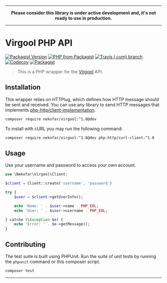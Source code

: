 -----

<p align="center">
    <strong>Please consider this library is under active development and, it's not ready to use in production.</strong>
</p>

-----


# Virgool PHP API

[![Packagist Version](https://img.shields.io/packagist/v/nekofar/virgool.svg)][1]
[![PHP from Packagist](https://img.shields.io/packagist/php-v/nekofar/virgool.svg)][1]
[![Travis (.com) branch](https://img.shields.io/travis/com/nekofar/virgool-api-php/master.svg)][3]
[![Codecov](https://img.shields.io/codecov/c/gh/nekofar/virgool-api-php.svg)][4]
[![Packagist](https://img.shields.io/packagist/l/nekofar/virgool.svg)][2]

> This is a PHP wrapper for the [Virgool][6] API.

## Installation

This wrapper relies on HTTPlug, which defines how HTTP message should be sent and received. 
You can use any library to send HTTP messages that implements [php-http/client-implementation][5].

```bash
composer require nekofar/virgool:^1.0@dev
```

To install with cURL you may run the following command:

```bash
composer require nekofar/virgool:^1.0@dev php-http/curl-client:^1.0
```

## Usage

Use your username and password to access your own account.

```php
use \Nekofar\Virgool\Client;

$client = Client::create('username', 'password')

try {
    $user = $client->getUserInfo();

    echo 'Name: ' . $user->name . PHP_EOL;
    echo 'User: ' . $user->username . PHP_EOL;

} catche (\Exception $e) {
    echo 'Error: ' . $e->getMessage();
}
```

## Contributing

The test suite is built using PHPUnit. Run the suite of unit tests by running
the `phpunit` command or this composer script.

```bash
composer test
```

---
[1]: https://packagist.org/packages/nekofar/virgool
[2]: https://github.com/nekofar/virgool-api-php/blob/master/LICENSE
[3]: https://travis-ci.com/nekofar/virgool-api-php
[4]: https://codecov.io/gh/nekofar/virgool-api-php
[5]: https://packagist.org/providers/php-http/client-implementation
[6]: https://virgool.io
